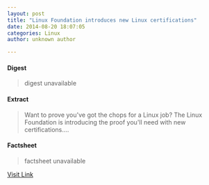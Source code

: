 ```yaml
---
layout: post
title: "Linux Foundation introduces new Linux certifications"
date: 2014-08-20 18:07:05
categories: Linux
author: unknown author

---
```



#### Digest
>digest unavailable

#### Extract
>Want to prove you've got the chops for a Linux job? The Linux Foundation is introducing the proof you'll need with new certifications....

#### Factsheet
>factsheet unavailable

[Visit Link](http://www.zdnet.com/linux-foundation-introduces-new-linux-certifications-7000032791/#ftag=RSS510d04f)


